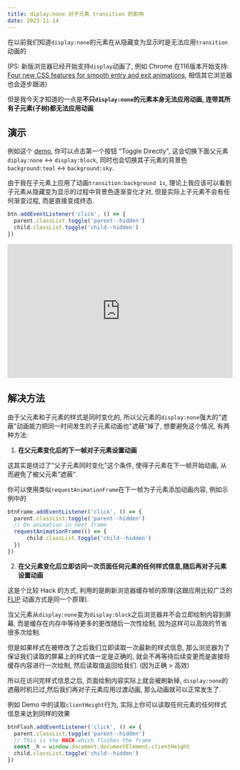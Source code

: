 ```yaml
---
title: diplay:none 对子元素 transition 的影响
date: 2023-11-14
---
```


在以前我们知道`display:none`的元素在从隐藏变为显示时是无法应用`transition`动画的

(PS: 新版浏览器已经开始支持`display`动画了, 例如 Chrome 在116版本开始支持: [Four new CSS features for smooth entry and exit animations](https://developer.chrome.com/blog/entry-exit-animations/), 相信其它浏览器也会逐步跟进)

但是我今天才知道的一点是**不只`display:none`的元素本身无法应用动画, 连带其所有子元素(子树)都无法应用动画**

## 演示

例如这个 [demo](https://codepen.io/kricsleo/pen/MWLvLVz), 你可以点击第一个按钮 "Toggle Directly", 这会切换下面父元素`diplay:none` <-> `display:block`, 同时也会切换其子元素的背景色`background:teal` <-> `background:sky`. 

由于我在子元素上应用了动画`transition:background 1s`, 理论上我应该可以看到子元素从隐藏变为显示的过程中背景色逐渐变化才对, 但是实际上子元素不会有任何渐变过程, 而是直接变成终态.

```ts
btn.addEventListener('click', () => {
  parent.classList.toggle('parent--hidden')
  child.classList.toggle('child--hidden')
})
```

<iframe height="300" style="width: 100%;" scrolling="no" title="display-none-transition" src="https://codepen.io/kricsleo/embed/MWLvLVz?default-tab=" frameborder="no" loading="lazy" allowtransparency="true" allowfullscreen="true">
  See the Pen <a href="https://codepen.io/kricsleo/pen/MWLvLVz">
  display-none-transition</a> by kricsleo (<a href="https://codepen.io/kricsleo">@kricsleo</a>)
  on <a href="https://codepen.io">CodePen</a>.
</iframe>


## 解决方法

由于父元素和子元素的样式是同时变化的, 所以父元素的`display:none`强大的"遮蔽"动画能力把同一时间发生的子元素动画也"遮蔽"掉了, 想要避免这个情况, 有两种方法:

1. **在父元素变化后的下一帧对子元素设置动画**

这其实是绕过了"父子元素同时变化"这个条件, 使得子元素在下一帧开始动画, 从而避免了被父元素"遮蔽".

你可以使用类似`requestAnimationFrame`在下一帧为子元素添加动画内容, 例如示例中的

```ts
btnFrame.addEventListener('click', () => {
  parent.classList.toggle('parent--hidden')
  // Do animation in next frame
  requestAnimationFrame(() => {
      child.classList.toggle('child--hidden')
  })
})
```

2. **在父元素变化后立即访问一次页面任何元素的任何样式信息,随后再对子元素设置动画**

这是个比较 Hack 的方式, 利用的是刷新浏览器缓存帧的原理(这跟应用比较广泛的 [FLIP](https://css-tricks.com/animating-layouts-with-the-flip-technique/) 动画方式是同一个原理).

当父元素从`display:none`变为`display:block`之后浏览器并不会立即绘制内容到屏幕, 而是缓存在内存中等待更多的更改随后一次性绘制, 因为这样可以高效的节省很多次绘制. 

但是如果样式在被修改了之后我们立即读取一次最新的样式信息, 那么浏览器为了保证我们读取的屏幕上的样式值一定是正确的, 就会不再等待后续变更而是直接将缓存内容进行一次绘制, 然后读取值返回给我们. (因为正确 > 高效)

所以在访问完样式信息之后, 页面绘制内容实际上就会被刷新掉, `display:none`的遮蔽时机已过,然后我们再对子元素应用过渡动画, 那么动画就可以正常发生了. 

例如 Demo 中的读取`clientHeight`行为, 实际上你可以读取任何元素的任何样式信息来达到同样的效果

```ts
btnFlash.addEventListener('click', () => {
  parent.classList.toggle('parent--hidden')
  // This is the HACK which flushes the frame
  const _h = window.document.documentElement.clientHeight
  child.classList.toggle('child--hidden')
})
```